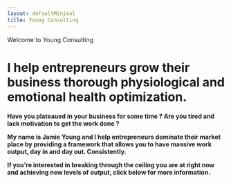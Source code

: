```yaml
---
layout: defaultMinimal
title: Young Consulting
---
```


Welcome to Young Consulting 

<h1>
I help entrepreneurs grow their business thorough physiological and emotional health optimization.
</h1>

<h4>
Have you plateaued in your business for some time ? Are you tired and lack motivation to get the work done ? 

My name is Jamie Young and I help entrepreneurs dominate their market place by providing a framework that allows you to have massive work output, day in and day out. Consistently.

If you're interested in breaking through the ceiling you are at right now and achieving new levels of output, click below for more information.
</h4>
